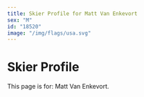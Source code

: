 ```yaml
---
title: Skier Profile for Matt Van Enkevort
sex: "M"
id: "18520"
image: "/img/flags/usa.svg" 
---
```


# Skier Profile

This page is for: Matt Van Enkevort.
    